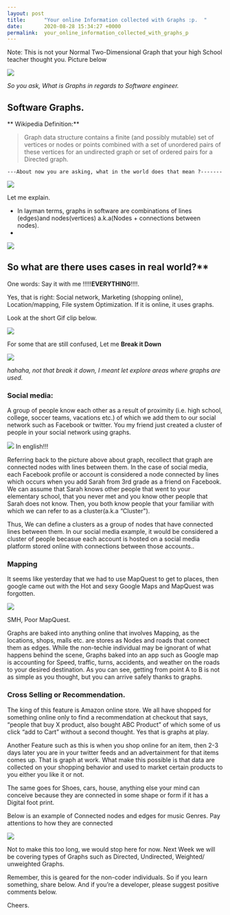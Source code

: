 ```yaml
---
layout: post
title:      "Your online Information collected with Graphs :p.  "
date:       2020-08-28 15:34:27 +0000
permalink:  your_online_information_collected_with_graphs_p
---
```



 

 Note: This is not your Normal Two-Dimensional Graph that your high School teacher thought you. 
Picture below


  ![](https://upload.wikimedia.org/wikipedia/commons/thumb/0/0e/Cartesian-coordinate-system.svg/300px-Cartesian-coordinate-system.svg.png)
    


*So you ask, What is Graphs in regards to Software engineer.*
## Software Graphs.


** Wikipedia Definition:** 
> Graph data structure contains a finite (and possibly mutable) set of vertices or nodes or points combined with a set of unordered pairs of these vertices for an undirected graph or set of ordered pairs for a Directed graph. 
      
    ---About now you are asking, what in the world does that mean ?-------
		
		
![](https://media.giphy.com/media/3oz8xRvtbEPEkhpqq4/giphy.gif)

 Let me explain.

-	In layman terms, graphs in software are combinations of lines (edges)and nodes(vertices) a.k.a(Nodes + connections between nodes). 
-	
![](https://adrianmejia.com/images/graph-parts.jpg)

 

## So what are there uses cases in real world?**

  One words: Say it with me !!!!!**EVERYTHING**!!!!. 

 Yes, that is right: Social network, Marketing (shopping online), Location/mapping, File system Optimization. If it is online, it uses graphs.

 Look at the short Gif clip below.
 
![](https://i.makeagif.com/media/5-06-2015/nMj9Lc.gif)

 For some that are still confused, Let me  **Break it Down**
  
	
![](https://media.giphy.com/media/WtaJAjRuXasijw4BLw/giphy.gif)
 
   *hahaha, not that break it down, I meant let explore areas where graphs are used.*
	 
	 
### Social media:
 A group of people know each other as a result of proximity (i.e. high school, college, soccer teams, vacations etc.) of which we add them to our social network such as Facebook or twitter.  You my friend just created a cluster of people in your social network using graphs.

  ![](https://media.giphy.com/media/jTruwsbiPO98Ek2RYT/giphy.gif) In english!!!

  Referring back to the picture above about graph, recollect that graph are connected nodes with lines between them. In the case of social media, each Facebook profile or account is considered a node connected by lines which occurs when you add Sarah from 3rd grade as a friend on Facebook.   We can assume that Sarah knows other people that went to your elementary school, that you never met and you know other people that Sarah does not know. Then, you both know people that your familiar with  which we can refer to as a cluster(a.k.a “Cluster").
		
Thus, We can define a clusters as a group of nodes that have connected lines between them.   In our social media example, it would be considered a cluster of people becasue each account is hosted on a  social media platform stored online with connections between those accounts.. 

### Mapping
 It seems like yesterday that we  had to use MapQuest to get to places, then google came out with the Hot and sexy Google Maps and MapQuest was forgotten.
 
 ![](https://media2.giphy.com/media/uQbxZH3qg92Ks/source.gif)
 
  SMH, Poor MapQuest. 
	
 Graphs are baked into anything online that involves Mapping, as the locations, shops, malls etc. are stores as Nodes and roads that connect them as edges. While the non-techie individual may be ignorant of what happens behind the scene, Graphs baked into an app such as Google map is accounting for Speed, traffic, turns, accidents, and weather on the roads to your desired destination. As you can see, getting from point A to B is not as simple as you thought, but you can arrive safely thanks to graphs.

###  Cross Selling or Recommendation.
 The king of this feature is Amazon online store. We all have shopped for something online only to find a recommendation at checkout that says, “people that buy X product, also bought ABC Product” of which some of us click “add to Cart” without a second thought.   Yes that is graphs at play.

   Another Feature such as this is when you shop online for an item, then 2-3 days later you are in your twitter feeds and an advertainment for that items comes up. That is graph at work. 
  What make this possible is that data are collected on your shopping behavior and used to market certain products to you either you like it or not. 
    
The same goes for Shoes, cars, house, anything else your mind can conceive because they are connected in some shape or form if it has a Digital foot print.

Below is an example of Connected nodes and edges for music Genres. Pay attentions to how they are connected


![](https://journals.plos.org/plosone/article/figure/image?download&size=large&id=info:doi/10.1371/journal.pone.0155471.g002 )


 
Not to make this too long, we would stop here for now.
Next Week we will be covering types of Graphs such as Directed, Undirected, Weighted/ unweighted  Graphs. 

Remember, this is geared for the non-coder individuals. So if you learn something, share below.  And if you’re a developer, please suggest positive comments below. 

Cheers. 

